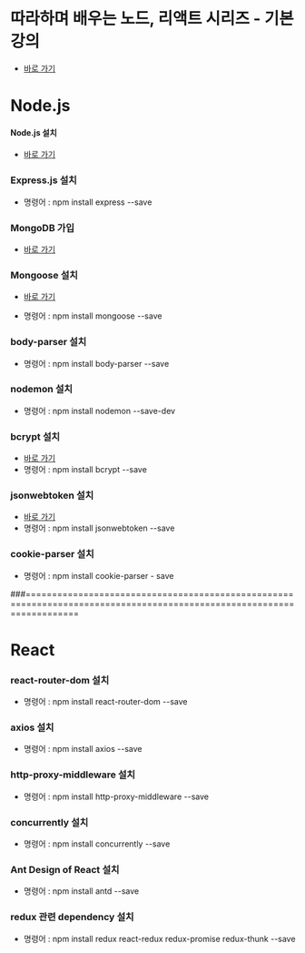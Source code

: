 
# 따라하며 배우는 노드, 리액트 시리즈 - 기본 강의
- [바로 가기](https://www.inflearn.com/course/%EB%94%B0%EB%9D%BC%ED%95%98%EB%A9%B0-%EB%B0%B0%EC%9A%B0%EB%8A%94-%EB%85%B8%EB%93%9C-%EB%A6%AC%EC%95%A1%ED%8A%B8-%EA%B8%B0%EB%B3%B8)

# Node.js

#### Node.js 설치

- [바로 가기](https://nodejs.org/ko/)

### Express.js 설치

- 명령어 : npm install express --save

### MongoDB 가입

- [바로 가기](https://www.mongodb.com/kr)

### Mongoose 설치

- [바로 가기](https://mongoosejs.com/)
  
- 명령어 : npm install mongoose --save

### body-parser 설치

- 명령어 : npm install body-parser --save

### nodemon 설치

- 명령어 : npm install nodemon --save-dev

### bcrypt 설치

- [바로 가기](https://www.npmjs.com/package/bcrypt)
- 명령어 : npm install bcrypt --save

### jsonwebtoken 설치

- [바로 가기](https://www.npmjs.com/package/jsonwebtoken)
- 명령어 : npm install jsonwebtoken --save

### cookie-parser 설치

- 명령어 : npm install cookie-parser - save

###======================================================================================================================

# React

### react-router-dom 설치

- 명령어 : npm install react-router-dom --save

### axios 설치

- 명령어 : npm install axios --save

### http-proxy-middleware 설치

- 명령어 : npm install http-proxy-middleware --save

### concurrently 설치

- 명령어 : npm install concurrently --save

### Ant Design of React 설치

- 명령어 : npm install antd --save

### redux 관련 dependency 설치

- 명령어 : npm install redux react-redux redux-promise redux-thunk --save







    


